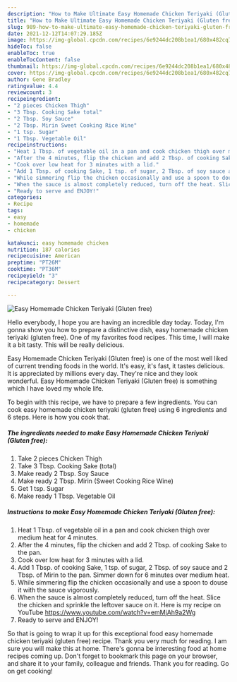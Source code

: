 ```yaml
---
description: "How to Make Ultimate Easy Homemade Chicken Teriyaki (Gluten free)"
title: "How to Make Ultimate Easy Homemade Chicken Teriyaki (Gluten free)"
slug: 989-how-to-make-ultimate-easy-homemade-chicken-teriyaki-gluten-free
date: 2021-12-12T14:07:29.185Z
image: https://img-global.cpcdn.com/recipes/6e9244dc208b1ea1/680x482cq70/easy-homemade-chicken-teriyaki-gluten-free-recipe-main-photo.jpg
hideToc: false
enableToc: true
enableTocContent: false
thumbnail: https://img-global.cpcdn.com/recipes/6e9244dc208b1ea1/680x482cq70/easy-homemade-chicken-teriyaki-gluten-free-recipe-main-photo.jpg
cover: https://img-global.cpcdn.com/recipes/6e9244dc208b1ea1/680x482cq70/easy-homemade-chicken-teriyaki-gluten-free-recipe-main-photo.jpg
author: Gene Bradley
ratingvalue: 4.4
reviewcount: 3
recipeingredient:
- "2 pieces Chicken Thigh"
- "3 Tbsp. Cooking Sake total"
- "2 Tbsp. Soy Sauce"
- "2 Tbsp. Mirin Sweet Cooking Rice Wine"
- "1 tsp. Sugar"
- "1 Tbsp. Vegetable Oil"
recipeinstructions:
- "Heat 1 Tbsp. of vegetable oil in a pan and cook chicken thigh over medium heat for 4 minutes."
- "After the 4 minutes, flip the chicken and add 2 Tbsp. of cooking Sake to the pan."
- "Cook over low heat for 3 minutes with a lid."
- "Add 1 Tbsp. of cooking Sake, 1 tsp. of sugar, 2 Tbsp. of soy sauce and 2 Tbsp. of Mirin to the pan. Simmer down for 6 minutes over medium heat."
- "While simmering flip the chicken occasionally and use a spoon to douse it with the sauce vigorously."
- "When the sauce is almost completely reduced, turn off the heat. Slice the chicken and sprinkle the leftover sauce on it. Here is my recipe on YouTube https://www.youtube.com/watch?v=emMjAh9a2Wg"
- "Ready to serve and ENJOY!"
categories:
- Recipe
tags:
- easy
- homemade
- chicken

katakunci: easy homemade chicken 
nutrition: 187 calories
recipecuisine: American
preptime: "PT26M"
cooktime: "PT36M"
recipeyield: "3"
recipecategory: Dessert

---
```



![Easy Homemade Chicken Teriyaki (Gluten free)](https://img-global.cpcdn.com/recipes/6e9244dc208b1ea1/680x482cq70/easy-homemade-chicken-teriyaki-gluten-free-recipe-main-photo.jpg)

Hello everybody, I hope you are having an incredible day today. Today, I'm gonna show you how to prepare a distinctive dish, easy homemade chicken teriyaki (gluten free). One of my favorites food recipes. This time, I will make it a bit tasty. This will be really delicious.



Easy Homemade Chicken Teriyaki (Gluten free) is one of the most well liked of current trending foods in the world. It's easy, it's fast, it tastes delicious. It is appreciated by millions every day. They're nice and they look wonderful. Easy Homemade Chicken Teriyaki (Gluten free) is something which I have loved my whole life.


To begin with this recipe, we have to prepare a few ingredients. You can cook easy homemade chicken teriyaki (gluten free) using 6 ingredients and 6 steps. Here is how you cook that.

<!--inarticleads1-->

##### The ingredients needed to make Easy Homemade Chicken Teriyaki (Gluten free):

1. Take 2 pieces Chicken Thigh
1. Take 3 Tbsp. Cooking Sake (total)
1. Make ready 2 Tbsp. Soy Sauce
1. Make ready 2 Tbsp. Mirin (Sweet Cooking Rice Wine)
1. Get 1 tsp. Sugar
1. Make ready 1 Tbsp. Vegetable Oil




<!--inarticleads2-->

##### Instructions to make Easy Homemade Chicken Teriyaki (Gluten free):

1. Heat 1 Tbsp. of vegetable oil in a pan and cook chicken thigh over medium heat for 4 minutes.
1. After the 4 minutes, flip the chicken and add 2 Tbsp. of cooking Sake to the pan.
1. Cook over low heat for 3 minutes with a lid.
1. Add 1 Tbsp. of cooking Sake, 1 tsp. of sugar, 2 Tbsp. of soy sauce and 2 Tbsp. of Mirin to the pan. Simmer down for 6 minutes over medium heat.
1. While simmering flip the chicken occasionally and use a spoon to douse it with the sauce vigorously.
1. When the sauce is almost completely reduced, turn off the heat. Slice the chicken and sprinkle the leftover sauce on it. Here is my recipe on YouTube https://www.youtube.com/watch?v=emMjAh9a2Wg
1. Ready to serve and ENJOY!



So that is going to wrap it up for this exceptional food easy homemade chicken teriyaki (gluten free) recipe. Thank you very much for reading. I am sure you will make this at home. There's gonna be interesting food at home recipes coming up. Don't forget to bookmark this page on your browser, and share it to your family, colleague and friends. Thank you for reading. Go on get cooking!
